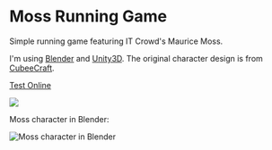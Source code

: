Moss Running Game
=================

Simple running game featuring IT Crowd's Maurice Moss.

I'm using [Blender](http://www.blender.org/) and [Unity3D](http://unity3d.com/).
The original character design is from [CubeeCraft](http://www.cubeecraft.com/).

[Test Online](http://pixeltoys.net/demos/unity/moss/v02/)

![](https://lh4.googleusercontent.com/-OFpbzF6Liow/UOgQmMYc8SI/AAAAAAAAUJ0/IwfgqV0KxWM/s540/moss-title.png)

Moss character in Blender:

![Moss character in Blender](https://lh4.googleusercontent.com/-hhb345QOK6U/ULKNyhzs9sI/AAAAAAAASdU/_LPa_A_hASI/s540/2012-11-25)

